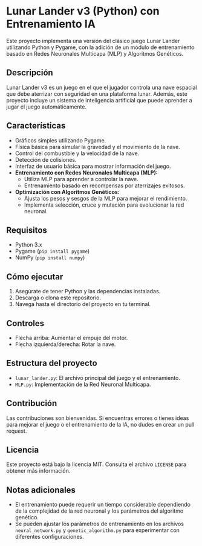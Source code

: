 # Lunar Lander v3 (Python) con Entrenamiento IA

Este proyecto implementa una versión del clásico juego Lunar Lander utilizando Python y Pygame, con la adición de un módulo de entrenamiento basado en Redes Neuronales Multicapa (MLP) y Algoritmos Genéticos.

## Descripción

Lunar Lander v3 es un juego en el que el jugador controla una nave espacial que debe aterrizar con seguridad en una plataforma lunar. Además, este proyecto incluye un sistema de inteligencia artificial que puede aprender a jugar el juego automáticamente.

## Características

* Gráficos simples utilizando Pygame.
* Física básica para simular la gravedad y el movimiento de la nave.
* Control del combustible y la velocidad de la nave.
* Detección de colisiones.
* Interfaz de usuario básica para mostrar información del juego.
* **Entrenamiento con Redes Neuronales Multicapa (MLP):**
    * Utiliza MLP para aprender a controlar la nave.
    * Entrenamiento basado en recompensas por aterrizajes exitosos.
* **Optimización con Algoritmos Genéticos:**
    * Ajusta los pesos y sesgos de la MLP para mejorar el rendimiento.
    * Implementa selección, cruce y mutación para evolucionar la red neuronal.

## Requisitos

* Python 3.x
* Pygame (`pip install pygame`)
* NumPy (`pip install numpy`)

## Cómo ejecutar

1.  Asegúrate de tener Python y las dependencias instaladas.
2.  Descarga o clona este repositorio.
3.  Navega hasta el directorio del proyecto en tu terminal.

## Controles

* Flecha arriba: Aumentar el empuje del motor.
* Flecha izquierda/derecha: Rotar la nave.

## Estructura del proyecto

* `lunar_lander.py`: El archivo principal del juego y el entrenamiento.
* `MLP.py`: Implementación de la Red Neuronal Multicapa.

## Contribución

Las contribuciones son bienvenidas. Si encuentras errores o tienes ideas para mejorar el juego o el entrenamiento de la IA, no dudes en crear un pull request.

## Licencia

Este proyecto está bajo la licencia MIT. Consulta el archivo `LICENSE` para obtener más información.

## Notas adicionales

* El entrenamiento puede requerir un tiempo considerable dependiendo de la complejidad de la red neuronal y los parámetros del algoritmo genético.
* Se pueden ajustar los parámetros de entrenamiento en los archivos `neural_network.py` y `genetic_algorithm.py` para experimentar con diferentes configuraciones.

